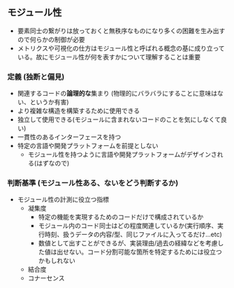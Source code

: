 ## モジュール性
- 要素同士の繋がりは放っておくと無秩序なものになり多くの困難を生み出すので何らかの制御が必要
- メトリクスや可視化の仕方はモジュール性と呼ばれる概念の基に成り立っている。故にモジュール性が何を表すかについて理解することは重要

### 定義 (独断と偏見)
- 関連するコードの**論理的な**集まり (物理的にバラバラにすることに意味はない、というか有害)
- より複雑な構造を構築するために使用できる
- 独立して使用できる(モジュールに含まれないコードのことを気にしなくて良い)
- 一貫性のあるインターフェースを持つ
- 特定の言語や開発プラットフォームを前提としない
  - モジュール性を持つように言語や開発プラットフォームがデザインされる(はずなので)

### 判断基準 (モジュール性ある、ないをどう判断するか)
- モジュール性の計測に役立つ指標
  - 凝集度
    - 特定の機能を実現するためのコードだけで構成されているか
    - モジュール内のコード同士はどの程度関連しているか(実行順序、実行時刻、扱うデータの内容/型、同じファイルに入ってるだけ...etc)
    - 数値として出すことができるが、実装理由/過去の経緯などを考慮した値は出せない。コード分割可能な箇所を特定するためには役立つかもしれない
  - 結合度
  - コナーセンス
